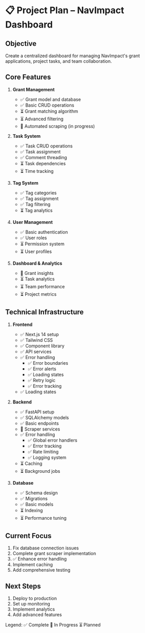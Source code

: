 # 📋 Project Plan – NavImpact Dashboard

## Objective
Create a centralized dashboard for managing NavImpact's grant applications, project tasks, and team collaboration.

## Core Features
1. **Grant Management**
   - ✅ Grant model and database
   - ✅ Basic CRUD operations
   - ⏳ Grant matching algorithm
   - ⏳ Advanced filtering
   - 🔄 Automated scraping (in progress)

2. **Task System**
   - ✅ Task CRUD operations
   - ✅ Task assignment
   - ✅ Comment threading
   - ⏳ Task dependencies
   - ⏳ Time tracking

3. **Tag System**
   - ✅ Tag categories
   - ✅ Tag assignment
   - ✅ Tag filtering
   - ⏳ Tag analytics

4. **User Management**
   - ✅ Basic authentication
   - ✅ User roles
   - ⏳ Permission system
   - ⏳ User profiles

5. **Dashboard & Analytics**
   - 🔄 Grant insights
   - ⏳ Task analytics
   - ⏳ Team performance
   - ⏳ Project metrics

## Technical Infrastructure
1. **Frontend**
   - ✅ Next.js 14 setup
   - ✅ Tailwind CSS
   - ✅ Component library
   - ✅ API services
   - ✅ Error handling
     - ✅ Error boundaries
     - ✅ Error alerts
     - ✅ Loading states
     - ✅ Retry logic
     - ✅ Error tracking
   - ✅ Loading states

2. **Backend**
   - ✅ FastAPI setup
   - ✅ SQLAlchemy models
   - ✅ Basic endpoints
   - 🔄 Scraper services
   - ✅ Error handling
     - ✅ Global error handlers
     - ✅ Error tracking
     - ✅ Rate limiting
     - ✅ Logging system
   - ⏳ Caching
   - ⏳ Background jobs

3. **Database**
   - ✅ Schema design
   - ✅ Migrations
   - ✅ Basic models
   - ⏳ Indexing
   - ⏳ Performance tuning

## Current Focus
1. Fix database connection issues
2. Complete grant scraper implementation
3. ✅ Enhance error handling
4. Implement caching
5. Add comprehensive testing

## Next Steps
1. Deploy to production
2. Set up monitoring
3. Implement analytics
4. Add advanced features

Legend:
✅ Complete
🔄 In Progress
⏳ Planned
